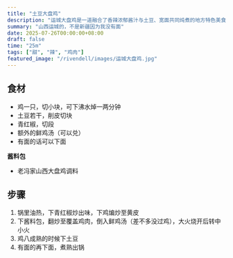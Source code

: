 ```yaml
---
title: "土豆大盘鸡"
description: "运城大盘鸡是一道融合了香辣浓郁酱汁与土豆、宽面共同炖煮的地方特色美食，色香味俱佳，令人回味无穷。"
summary: "山西运城的，不是新疆因为我没有面"
date: 2025-07-26T00:00:00+08:00
draft: false
time: "25m"
tags: ["甜", "辣", "鸡肉"]
featured_image: "/rivendell/images/运城大盘鸡.jpg"
---
```


## 食材

- 鸡一只，切小块，可下沸水焯一两分钟
- 土豆若干，削皮切块
- 青红椒，切段
- 额外的鲜鸡汤（可以兑）
- 有面的话可以下面

**酱料包**

- 老冯家山西大盘鸡调料

## 步骤

1. 锅里油热，下青红椒炒出味，下鸡煸炒至黄皮
2. 下酱料包，翻炒至覆盖鸡肉，倒入鲜鸡汤（差不多没过鸡），大火烧开后转中小火
3. 鸡八成熟的时候下土豆
4. 有面的再下面，煮熟出锅